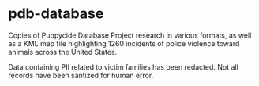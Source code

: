 # pdb-database
Copies of Puppycide Database Project research in various formats, as well as a KML map file highlighting 1260 incidents of police violence toward animals across the United States.

Data containing PII related to victim families has been redacted. Not all records have been santized for human error.